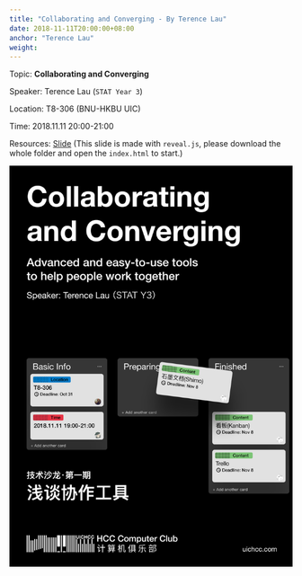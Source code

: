 ```yaml
---
title: "Collaborating and Converging - By Terence Lau"
date: 2018-11-11T20:00:00+08:00
anchor: "Terence Lau"
weight: 
---
```

Topic: **Collaborating and Converging** 

Speaker: Terence Lau (`STAT Year 3`)

Location: T8-306 (BNU-HKBU UIC)

Time: 2018.11.11 20:00-21:00

Resources: [Slide](https://github.com/UICHCC/HCC-Lectures/tree/master/Collebarating-and-Coverging) (This slide is made with `reveal.js`, please download the whole folder and open the `index.html` to start.)

![Poster](images/1111_jjl_cac_post.jpg)